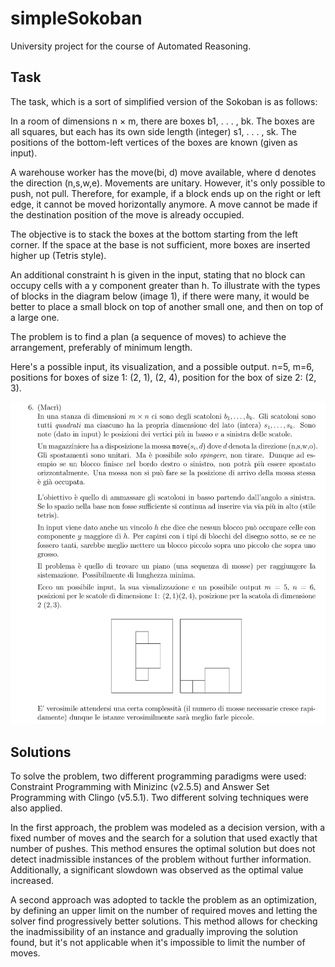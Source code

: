 # simpleSokoban

University project for the course of Automated Reasoning. 

## Task

The task, which is a sort of simplified version of the Sokoban is as follows:

In a room of dimensions n × m, there are boxes b1, . . . , bk. The boxes are all squares, but each has its own side length (integer) s1, . . . , sk. The positions of the bottom-left vertices of the boxes are known (given as input).

A warehouse worker has the move(bi, d) move available, where d denotes the direction (n,s,w,e). Movements are unitary. However, it's only possible to push, not pull. Therefore, for example, if a block ends up on the right or left edge, it cannot be moved horizontally anymore. A move cannot be made if the destination position of the move is already occupied.

The objective is to stack the boxes at the bottom starting from the left corner. If the space at the base is not sufficient, more boxes are inserted higher up (Tetris style).

An additional constraint h is given in the input, stating that no block can occupy cells with a y component greater than h. To illustrate with the types of blocks in the diagram below (image 1), if there were many, it would be better to place a small block on top of another small one, and then on top of a large one.

The problem is to find a plan (a sequence of moves) to achieve the arrangement, preferably of minimum length.

Here's a possible input, its visualization, and a possible output. n=5, m=6, positions for boxes of size 1: (2, 1), (2, 4), position for the box of size 2: (2, 3).

![task](task.jpg)


## Solutions

To solve the problem, two different programming paradigms were used: Constraint Programming with Minizinc (v2.5.5) and Answer Set Programming with Clingo (v5.5.1). Two different solving techniques were also applied.

In the first approach, the problem was modeled as a decision version, with a fixed number of moves and the search for a solution that used exactly that number of pushes. This method ensures the optimal solution but does not detect inadmissible instances of the problem without further information. Additionally, a significant slowdown was observed as the optimal value increased.

A second approach was adopted to tackle the problem as an optimization, by defining an upper limit on the number of required moves and letting the solver find progressively better solutions. This method allows for checking the inadmissibility of an instance and gradually improving the solution found, but it's not applicable when it's impossible to limit the number of moves.


